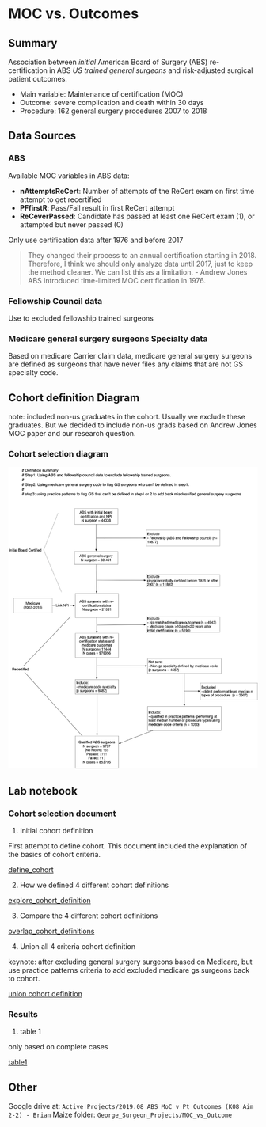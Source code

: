 # MOC vs. Outcomes

## Summary

Association between *initial* American Board of Surgery (ABS) re-certification in ABS *US trained* *general surgeons* and risk-adjusted surgical patient outcomes. 

- Main variable: Maintenance of certification (MOC)
- Outcome: severe complication and death within 30 days
- Procedure: 162 general surgery procedures 2007 to 2018

## Data Sources

### ABS

Available MOC variables in ABS data:

- **nAttemptsReCert**:	Number of attempts of the ReCert exam on first time attempt to get recertified
- **PFfirstR**:	Pass/Fail result in first ReCert attempt
- **ReCeverPassed**:	Candidate has passed at least one ReCert exam (1), or attempted but never passed (0)

Only use certification data after 1976 and before 2017 
> They changed their process to an annual certification starting in 2018. Therefore, I think we should only analyze data until 2017, just to keep the method cleaner. We can list this as a limitation. - Andrew Jones
> ABS introduced time-limited MOC certification in 1976.

### Fellowship Council data

Use to excluded fellowship trained surgeons

### Medicare general surgery surgeons Specialty data

Based on medicare Carrier claim data, medicare general surgery surgeons are defined as surgeons that have never files any claims that are not GS specialty code.

## Cohort definition Diagram

note: included non-us graduates in the cohort. Usually we exclude these graduates. But we decided to include non-us grads based on Andrew Jones MOC paper and our research question.

### Cohort selection diagram

![](other_docs/Diagram/cohort_definition/union4_def.png)


## Lab notebook

### Cohort selection document

1. Initial cohort definition

First attempt to define cohort. This document included the explanation of the basics of cohort criteria.

[define_cohort](code/data_prep/1_define_cohort.pdf)

2. How we defined 4 different cohort definitions 

[explore_cohort_definition](other_docs/lab_notebooks/explore_cohort_definition.pdf)

3. Compare the 4 different cohort definitions

[overlap_cohort_definitions](other_docs/lab_notebooks/Overlap_cohort_definitions.pdf)

4. Union all 4 criteria cohort definition

keynote: after excluding general surgery surgeons based on Medicare, but use practice patterns criteria to add excluded medicare gs surgeons back to cohort.

[union cohort definition](other_docs/lab_notebooks/union4_cohort_definition.pdf)

### Results

1. table 1

only based on complete cases

[table1](code/analysis/table1.pdf)


## Other

Google drive at: `Active Projects/2019.08 ABS MoC v Pt Outcomes (K08 Aim 2-2) - Brian`
Maize folder: `George_Surgeon_Projects/MOC_vs_Outcome`
